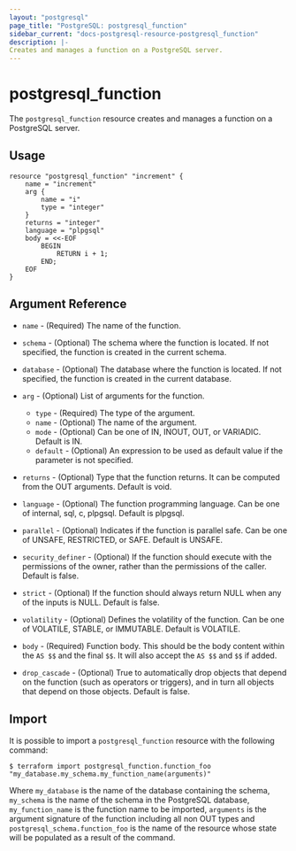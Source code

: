```yaml
---
layout: "postgresql"
page_title: "PostgreSQL: postgresql_function"
sidebar_current: "docs-postgresql-resource-postgresql_function"
description: |-
Creates and manages a function on a PostgreSQL server.
---
```


# postgresql\_function

The ``postgresql_function`` resource creates and manages a function on a PostgreSQL
server.

## Usage

```hcl
resource "postgresql_function" "increment" {
    name = "increment"
    arg {
        name = "i"
        type = "integer"
    }
    returns = "integer"
    language = "plpgsql"
    body = <<-EOF
        BEGIN
            RETURN i + 1;
        END;
    EOF
}
```

## Argument Reference

* `name` - (Required) The name of the function.

* `schema` - (Optional) The schema where the function is located.
  If not specified, the function is created in the current schema.

* `database` - (Optional) The database where the function is located.
  If not specified, the function is created in the current database.

* `arg` - (Optional) List of arguments for the function.
  * `type` - (Required) The type of the argument.
  * `name` - (Optional) The name of the argument.
  * `mode` - (Optional) Can be one of IN, INOUT, OUT, or VARIADIC. Default is IN.
  * `default` - (Optional) An expression to be used as default value if the parameter is not specified.

* `returns` - (Optional) Type that the function returns. It can be computed from the OUT arguments. Default is void.

* `language` - (Optional) The function programming language. Can be one of internal, sql, c, plpgsql. Default is plpgsql.

* `parallel` - (Optional) Indicates if the function is parallel safe. Can be one of UNSAFE, RESTRICTED, or SAFE. Default is UNSAFE.

* `security_definer` - (Optional) If the function should execute with the permissions of the owner, rather than the permissions of the caller. Default is false.

* `strict` - (Optional) If the function should always return NULL when any of the inputs is NULL. Default is false.

* `volatility` - (Optional) Defines the volatility of the function. Can be one of VOLATILE, STABLE, or IMMUTABLE. Default is VOLATILE.

* `body` - (Required) Function body.
  This should be the body content within the `AS $$` and the final `$$`. It will also accept the `AS $$` and `$$` if added.

* `drop_cascade` - (Optional) True to automatically drop objects that depend on the function (such as
  operators or triggers), and in turn all objects that depend on those objects. Default is false.

## Import

It is possible to import a `postgresql_function` resource with the following
command:

```
$ terraform import postgresql_function.function_foo "my_database.my_schema.my_function_name(arguments)"
```

Where `my_database` is the name of the database containing the schema,
`my_schema` is the name of the schema in the PostgreSQL database, `my_function_name` is the function name to be imported, `arguments` is the argument signature of the function including all non OUT types and
`postgresql_schema.function_foo` is the name of the resource whose state will be
populated as a result of the command.
